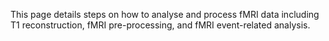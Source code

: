 This page details steps on how to analyse and process fMRI data including T1 reconstruction, fMRI pre-processing, and fMRI event-related analysis.
